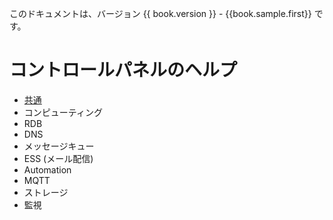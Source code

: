 このドキュメントは、バージョン {{ book.version }} - {{book.sample.first}} です。


# コントロールパネルのヘルプ

* [共通](common/SUMMARY.md)
* コンピューティング
* RDB
* DNS
* メッセージキュー
* ESS (メール配信)
* Automation
* MQTT
* ストレージ
* 監視
